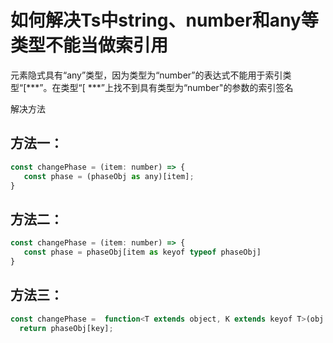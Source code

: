 # 如何解决Ts中string、number和any等类型不能当做索引用


元素隐式具有“any”类型，因为类型为“number”的表达式不能用于索引类型“[***”。在类型“[ ***”上找不到具有类型为“number"的参数的索引签名

解决方法

## 方法一：
```js
const changePhase = (item: number) => {
   const phase = (phaseObj as any)[item];
}
```
## 方法二：
```js
const changePhase = (item: number) => {
   const phase = phaseObj[item as keyof typeof phaseObj]
}
```

## 方法三：
```js
const changePhase =  function<T extends object, K extends keyof T>(obj: T, key: K) {
  return phaseObj[key];
```